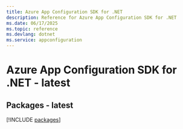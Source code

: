 ```yaml
---
title: Azure App Configuration SDK for .NET
description: Reference for Azure App Configuration SDK for .NET
ms.date: 06/17/2025
ms.topic: reference
ms.devlang: dotnet
ms.service: appconfiguration
---
```

# Azure App Configuration SDK for .NET - latest
## Packages - latest
[!INCLUDE [packages](app-configuration-index.md)]